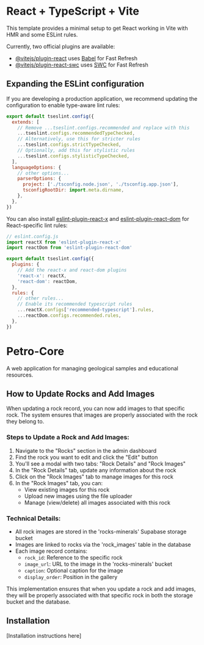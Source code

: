# React + TypeScript + Vite

This template provides a minimal setup to get React working in Vite with HMR and some ESLint rules.

Currently, two official plugins are available:

- [@vitejs/plugin-react](https://github.com/vitejs/vite-plugin-react/blob/main/packages/plugin-react) uses [Babel](https://babeljs.io/) for Fast Refresh
- [@vitejs/plugin-react-swc](https://github.com/vitejs/vite-plugin-react/blob/main/packages/plugin-react-swc) uses [SWC](https://swc.rs/) for Fast Refresh

## Expanding the ESLint configuration

If you are developing a production application, we recommend updating the configuration to enable type-aware lint rules:

```js
export default tseslint.config({
  extends: [
    // Remove ...tseslint.configs.recommended and replace with this
    ...tseslint.configs.recommendedTypeChecked,
    // Alternatively, use this for stricter rules
    ...tseslint.configs.strictTypeChecked,
    // Optionally, add this for stylistic rules
    ...tseslint.configs.stylisticTypeChecked,
  ],
  languageOptions: {
    // other options...
    parserOptions: {
      project: ['./tsconfig.node.json', './tsconfig.app.json'],
      tsconfigRootDir: import.meta.dirname,
    },
  },
})
```

You can also install [eslint-plugin-react-x](https://github.com/Rel1cx/eslint-react/tree/main/packages/plugins/eslint-plugin-react-x) and [eslint-plugin-react-dom](https://github.com/Rel1cx/eslint-react/tree/main/packages/plugins/eslint-plugin-react-dom) for React-specific lint rules:

```js
// eslint.config.js
import reactX from 'eslint-plugin-react-x'
import reactDom from 'eslint-plugin-react-dom'

export default tseslint.config({
  plugins: {
    // Add the react-x and react-dom plugins
    'react-x': reactX,
    'react-dom': reactDom,
  },
  rules: {
    // other rules...
    // Enable its recommended typescript rules
    ...reactX.configs['recommended-typescript'].rules,
    ...reactDom.configs.recommended.rules,
  },
})
```

# Petro-Core

A web application for managing geological samples and educational resources.

## How to Update Rocks and Add Images

When updating a rock record, you can now add images to that specific rock. The system ensures that images are properly associated with the rock they belong to.

### Steps to Update a Rock and Add Images:

1. Navigate to the "Rocks" section in the admin dashboard
2. Find the rock you want to edit and click the "Edit" button
3. You'll see a modal with two tabs: "Rock Details" and "Rock Images"
4. In the "Rock Details" tab, update any information about the rock
5. Click on the "Rock Images" tab to manage images for this rock
6. In the "Rock Images" tab, you can:
   - View existing images for this rock
   - Upload new images using the file uploader
   - Manage (view/delete) all images associated with this rock

### Technical Details:

- All rock images are stored in the 'rocks-minerals' Supabase storage bucket
- Images are linked to rocks via the 'rock_images' table in the database
- Each image record contains:
  - `rock_id`: Reference to the specific rock
  - `image_url`: URL to the image in the 'rocks-minerals' bucket
  - `caption`: Optional caption for the image
  - `display_order`: Position in the gallery

This implementation ensures that when you update a rock and add images, they will be properly associated with that specific rock in both the storage bucket and the database.

## Installation

[Installation instructions here]
